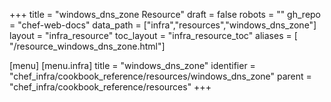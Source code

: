+++
title = "windows_dns_zone Resource"
draft = false
robots = ""
gh_repo = "chef-web-docs"
data_path = ["infra","resources","windows_dns_zone"]
layout = "infra_resource"
toc_layout = "infra_resource_toc"
aliases = [ "/resource_windows_dns_zone.html"]

[menu]
  [menu.infra]
    title = "windows_dns_zone"
    identifier = "chef_infra/cookbook_reference/resources/windows_dns_zone"
    parent = "chef_infra/cookbook_reference/resources"
+++

<!-- The contents of this page are automatically generated from the windows_dns_zone.yaml file in the data directory. -->
<!-- To suggest a change, edit the https://github.com/chef/chef/blob/main/lib/chef/resource/windows_dns_zone.rb file
      and submit a pull request to the https://github.com/chef/chef repository. -->
